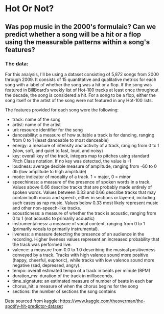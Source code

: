 # Hot Or Not? 

## Was pop music in the 2000's formulaic? Can we predict whether a song will be a hit or a flop using the measurable patterns within a song's features? 

### The data:

For this analysis, I'll be using a dataset consisting of 5,872 songs from 2000 through 2009. It consists of 15 quantitative and qualitative metrics for each song with a label of whether the song was a hit or a flop. If the song was featured in BillBoard’s weekly list of Hot-100 tracks at least once throughout the decade, the song is considered a hit. For a song to be a flop, either the song itself or the artist of the song were not featured in any Hot-100 lists. 

The features provided for each song were the following: 
- track: name of the song
- artist: name of the artist
- uri: resource identifier for the song
- danceability: a measure of how suitable a track is for dancing, ranging from 0 to 1 (least danceable to most danceable)
- energy: a measure of intensity and activity of a track, ranging from 0 to 1 (slow, soft, and quiet to fast, loud, and noisy)
- key: overall key of the track, integers map to pitches using standard Pitch Class notation. If no key was detected, the value is -1
- loudness: average decible measure of amplitude, ranging from -60 to 0 db (low amplitude to high amplitude)
- mode: indicator of modality of a track. 1 = major, 0 = minor
- speechiness: a measure of the presence of spoken words in a track. Values above 0.66 describe tracks that are probably made entirely of spoken words. Values between 0.33 and 0.66 describe tracks that may contain both music and speech, either in sections or layered, including such cases as rap music. Values below 0.33 most likely represent music and other non-speech-like tracks. 
- acousticness: a measure of whether the track is acoustic, ranging from 0 to 1 (not acoustic to primarily acoustic)
- instrumentalness: a measure of vocal content, ranging from 0 to 1 (primarily vocals to primarily instrumental). 
- liveness: a measure detecting the presence of an audience in the recording. Higher liveness values represent an increased probability that the track was performed live.
- valence: a measure from 0.0 to 1.0 describing the musical positiveness conveyed by a track. Tracks with high valence sound more positive (happy, cheerful, euphoric), while tracks with low valence sound more negative (sad, depressed, angry).
- tempo: overall estimated tempo of a track in beats per minute (BPM)
- duration_ms: duration of the track in milliseconds.
- time_signature: an estimated measure of number of beats in each bar 
- chorus_hit: a measure of when the chorus begins for the song
- sections: the number of sections the song contains

Data sourced from kaggle: https://www.kaggle.com/theoverman/the-spotify-hit-predictor-dataset

